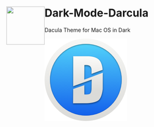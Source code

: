 # Dark-Mode-Darcula <img align="left" width="100" height="100" src="https://raw.githubusercontent.com/dobbbri/dark-mode-darcula/master/darcula.png">
Dacula Theme for Mac OS in Dark

![Dark-Mode-Darcula Theme](https://raw.githubusercontent.com/dobbbri/dark-mode-darcula/master/logo.png)
